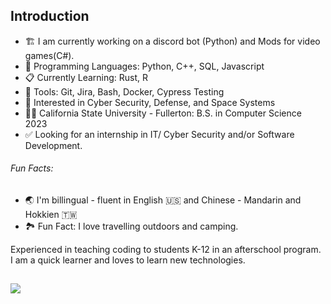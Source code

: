 ## Introduction 

- 🏗️ I am currently working on a discord bot (Python) and Mods for video games(C#).
- 🤠 Programming Languages: Python, C++, SQL, Javascript
- 📋 Currently Learning: Rust, R
- 🔨 Tools: Git, Jira, Bash, Docker, Cypress Testing
- 📡 Interested in Cyber Security, Defense, and Space Systems
- 🧑‍🎓 California State University - Fullerton: B.S. in Computer Science 2023
- ✅ Looking for an internship in IT/ Cyber Security and/or Software Development.


###### Fun Facts:
- 🌏 I'm billingual - fluent in English :us: and Chinese - Mandarin and Hokkien :taiwan:
- 🏞️ Fun Fact: I love travelling outdoors and camping.



Experienced in teaching coding to students K-12 in an afterschool program. I am a quick learner and loves to learn new technologies.

##

<a href="https://github.com/anuraghazra/github-readme-stats">
  <img align="center" src="https://github-readme-stats.vercel.app/api?username=jllewis11&count_private=true&show_icons=true&theme=dark&include_all_commits=true" />
</a>
<br>

